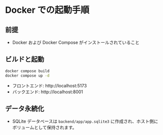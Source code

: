 # Docker での起動手順

## 前提
- Docker および Docker Compose がインストールされていること

## ビルドと起動
```bash
docker compose build
docker compose up -d
```
- フロントエンド: http://localhost:5173
- バックエンド: http://localhost:8001

## データ永続化
- SQLite データベースは `backend/app/app.sqlite3` に作成され、ホスト側にボリュームとして保持されます。

